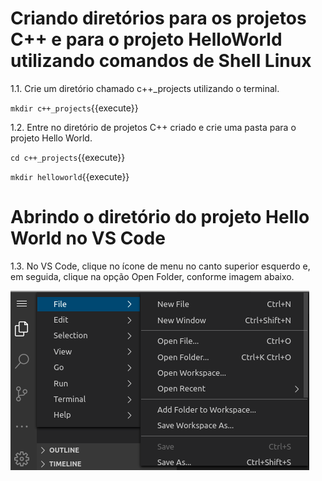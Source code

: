 # Criando diretórios para os projetos C++ e para o projeto HelloWorld utilizando comandos de Shell Linux

1.1. Crie um diretório chamado c++_projects utilizando o terminal.

`mkdir c++_projects`{{execute}}

1.2. Entre no diretório de projetos C++ criado e crie uma pasta para o projeto Hello World.

`cd c++_projects`{{execute}}

`mkdir helloworld`{{execute}}

# Abrindo o diretório do projeto Hello World no VS Code

1.3. No VS Code, clique no ícone de menu no canto superior esquerdo e, em seguida, clique na opção Open Folder, conforme imagem abaixo.

![VS Code Open Folder Menu](./assets/VSCode_menu_openfolder.png)


